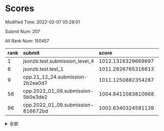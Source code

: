 # Scores

Modified Time: 2022-02-07 05:28:01

Submit Num: 207

All Rank Num: 150457

| rank |               submit               |       score        |       sigma        | pk_num |
| :--- | :--------------------------------- | :----------------- | :----------------- | :----- |
| 1    | jsonzb.test.submission_level_4     | 1012.1316329669697 | 0.7894395770296192 | 2907   |
| 6    | jsonzb.test.test_1                 | 1011.2826765316613 | 0.7906934180167378 | 2910   |
| 9    | cpp.21_12_24.submission-2b2ea0d7   | 1011.1250882354287 | 0.7567201714846338 | 2905   |
| 56   | cpp.2022_01_09.submission-5b0e3de2 | 1004.8411083810668 | 0.7265565484330949 | 2908   |
| 96   | cpp.2022_01_09.submission-816672bd | 1002.6340324581139 | 0.7145121227769395 | 2907   |


<details>
<summary>全部</summary>

| rank |                 submit                 |       score        |       sigma        | pk_num |
| :--- | :------------------------------------- | :----------------- | :----------------- | :----- |
| 1    | jsonzb.test.submission_level_4         | 1012.1316329669697 | 0.7894395770296192 | 2907   |
| 2    | gobigger.level_3.submission_level_3_4  | 1012.0009638995331 | 0.7720285980028636 | 2907   |
| 3    | gobigger.level_3.submission_level_3_37 | 1011.8582136548412 | 0.769528045310386  | 2912   |
| 4    | gobigger.level_3.submission_level_3_21 | 1011.8084872884532 | 0.7666379947888772 | 2906   |
| 5    | gobigger.level_3.submission_level_3_9  | 1011.3428526818911 | 0.8079367412340072 | 2910   |
| 6    | jsonzb.test.test_1                     | 1011.2826765316613 | 0.7906934180167378 | 2910   |
| 7    | gobigger.level_3.submission_level_3_33 | 1011.2280424100267 | 0.7737009747928468 | 2908   |
| 8    | gobigger.level_3.submission_level_3_6  | 1011.1727011956401 | 0.7852058688402263 | 2909   |
| 9    | cpp.21_12_24.submission-2b2ea0d7       | 1011.1250882354287 | 0.7567201714846338 | 2905   |
| 10   | gobigger.level_3.submission_level_3_39 | 1010.9750706790206 | 0.7548921843681403 | 2906   |
| 11   | gobigger.level_3.submission_level_3_23 | 1010.6349828335842 | 0.7774322532956417 | 2915   |
| 12   | gobigger.level_3.submission_level_3_48 | 1010.6313633821424 | 0.7543717855201374 | 2902   |
| 13   | gobigger.level_3.submission_level_3_13 | 1010.5836297058723 | 0.7568544176795284 | 2910   |
| 14   | gobigger.level_3.submission_level_3_22 | 1010.4892179021272 | 0.7721175593443874 | 2910   |
| 15   | gobigger.level_3.submission_level_3_2  | 1010.4629213039331 | 0.7391297832463227 | 2908   |
| 16   | gobigger.level_3.submission_level_3_29 | 1010.4360100136354 | 0.7714106967566059 | 2906   |
| 17   | gobigger.level_3.submission_level_3_5  | 1010.4196645097687 | 0.759308760620444  | 2906   |
| 18   | gobigger.level_3.submission_level_3_7  | 1010.4190391040557 | 0.7692154536949332 | 2909   |
| 19   | gobigger.level_3.submission_level_3_42 | 1010.407494469681  | 0.7875222655095224 | 2909   |
| 20   | gobigger.level_3.submission_level_3_8  | 1010.3932248503254 | 0.7660070219761675 | 2909   |
| 21   | gobigger.level_3.submission_level_3_30 | 1010.3444254509258 | 0.768130734119188  | 2905   |
| 22   | gobigger.level_3.submission_level_3_19 | 1010.2566808267184 | 0.7757219772591664 | 2909   |
| 23   | gobigger.level_3.submission_level_3_1  | 1010.1729774750081 | 0.736537034881137  | 2905   |
| 24   | gobigger.level_3.submission_level_3_49 | 1010.0765080659697 | 0.7596730841314638 | 2916   |
| 25   | gobigger.level_3.submission_level_3_45 | 1009.9973630948147 | 0.7535378479002298 | 2908   |
| 26   | gobigger.level_3.submission_level_3_17 | 1009.9760706845442 | 0.7608046617242927 | 2907   |
| 27   | gobigger.level_3.submission_level_3_36 | 1009.9547993215145 | 0.7744385065212405 | 2907   |
| 28   | gobigger.level_3.submission_level_3_18 | 1009.7916068446654 | 0.7641273441137764 | 2908   |
| 29   | gobigger.level_3.submission_level_3_25 | 1009.7724677792324 | 0.7685838325198435 | 2907   |
| 30   | gobigger.level_3.submission_level_3_32 | 1009.7306569677058 | 0.7701915785394656 | 2908   |
| 31   | gobigger.level_3.submission_level_3_3  | 1009.6279996344065 | 0.7719277150022762 | 2911   |
| 32   | gobigger.level_3.submission_level_3_14 | 1009.600950487606  | 0.7543976741752958 | 2903   |
| 33   | gobigger.level_3.submission_level_3_35 | 1009.5834126745068 | 0.7646510157881257 | 2911   |
| 34   | gobigger.level_3.submission_level_3_31 | 1009.5700196907587 | 0.7580218225436793 | 2911   |
| 35   | gobigger.level_3.submission_level_3_40 | 1009.5505173729535 | 0.7581085305354603 | 2907   |
| 36   | gobigger.level_3.submission_level_3_16 | 1009.3721440428635 | 0.7574394397298702 | 2912   |
| 37   | gobigger.level_3.submission_level_3_15 | 1009.2662256853654 | 0.7305083085727073 | 2899   |
| 38   | gobigger.level_3.submission_level_3_27 | 1009.1860838658793 | 0.7402672718394209 | 2909   |
| 39   | gobigger.level_3.submission_level_3_12 | 1009.1023489251329 | 0.7596669625618006 | 2901   |
| 40   | gobigger.level_3.submission_level_3_10 | 1009.0515074211685 | 0.752097000889324  | 2908   |
| 41   | gobigger.level_3.submission_level_3_44 | 1009.0361085056867 | 0.7621337081549933 | 2908   |
| 42   | gobigger.level_3.submission_level_3_46 | 1009.0157766610412 | 0.742988925846425  | 2910   |
| 43   | gobigger.level_3.submission_level_3_38 | 1008.9655524669193 | 0.7586103217105888 | 2906   |
| 44   | gobigger.level_3.submission_level_3_41 | 1008.9518137255905 | 0.7438905145807893 | 2909   |
| 45   | gobigger.level_3.submission_level_3_0  | 1008.9411973935364 | 0.7630005874748824 | 2904   |
| 46   | gobigger.level_3.submission_level_3_47 | 1008.9278342719693 | 0.7655295587451766 | 2907   |
| 47   | gobigger.level_3.submission_level_3_26 | 1008.877079162835  | 0.7302410132012452 | 2905   |
| 48   | gobigger.level_3.submission_level_3_28 | 1008.869472319539  | 0.750552569011255  | 2902   |
| 49   | gobigger.level_3.submission_level_3_43 | 1008.8521605956848 | 0.7466271875822776 | 2910   |
| 50   | gobigger.level_3.submission_level_3_11 | 1008.846565744783  | 0.7452858046417957 | 2909   |
| 51   | gobigger.level_3.submission_level_3_24 | 1008.8361299414769 | 0.7854201623472735 | 2906   |
| 52   | gobigger.level_3.submission_level_3_34 | 1008.4130360252268 | 0.7366577480986775 | 2908   |
| 53   | gobigger.level_3.submission_level_3_20 | 1008.1635425635665 | 0.7399000224272201 | 2903   |
| 54   | gobigger.level_1.submission_level_1_39 | 1005.2927147414463 | 0.7366170425850246 | 2905   |
| 55   | gobigger.level_1.submission_level_1_42 | 1004.9806319818215 | 0.7286913668180196 | 2904   |
| 56   | cpp.2022_01_09.submission-5b0e3de2     | 1004.8411083810668 | 0.7265565484330949 | 2908   |
| 57   | gobigger.level_1.submission_level_1_24 | 1004.8400834805093 | 0.7231896920747847 | 2911   |
| 58   | gobigger.level_1.submission_level_1_34 | 1004.6096489973692 | 0.7228197902874348 | 2902   |
| 59   | gobigger.level_1.submission_level_1_20 | 1004.496561807846  | 0.7267665249032733 | 2906   |
| 60   | gobigger.level_1.submission_level_1_8  | 1004.4314100670156 | 0.7054957931819441 | 2906   |
| 61   | gobigger.level_1.submission_level_1_14 | 1004.3129464917878 | 0.7264141507366155 | 2908   |
| 62   | gobigger.level_1.submission_level_1_23 | 1004.2905209225656 | 0.7026164855014918 | 2905   |
| 63   | gobigger.level_1.submission_level_1_46 | 1004.2740282483538 | 0.7181352177468339 | 2910   |
| 64   | gobigger.level_1.submission_level_1_27 | 1004.2330538953379 | 0.7089091844756368 | 2908   |
| 65   | gobigger.level_1.submission_level_1_10 | 1004.0270012406589 | 0.7239382854951306 | 2903   |
| 66   | gobigger.level_1.submission_level_1_47 | 1004.0019341430678 | 0.7183585166857612 | 2904   |
| 67   | gobigger.level_1.submission_level_1_15 | 1003.9637178103549 | 0.7121177599313724 | 2910   |
| 68   | gobigger.level_1.submission_level_1_48 | 1003.8919911117424 | 0.7143211115845541 | 2907   |
| 69   | gobigger.level_1.submission_level_1_19 | 1003.8675056517573 | 0.7232861207495864 | 2908   |
| 70   | gobigger.level_1.submission_level_1_12 | 1003.6616964570388 | 0.7229323480662013 | 2907   |
| 71   | gobigger.level_1.submission_level_1_21 | 1003.5889297112834 | 0.7157798383781327 | 2909   |
| 72   | gobigger.level_1.submission_level_1_13 | 1003.5450020253543 | 0.7156287511089298 | 2905   |
| 73   | gobigger.level_1.submission_level_1_41 | 1003.5248313330367 | 0.7071329458705972 | 2909   |
| 74   | gobigger.level_1.submission_level_1_29 | 1003.4975787042192 | 0.7094527526545017 | 2908   |
| 75   | gobigger.level_1.submission_level_1_49 | 1003.491474745966  | 0.7146211843788045 | 2911   |
| 76   | gobigger.level_1.submission_level_1_33 | 1003.4105970158014 | 0.7171968484615873 | 2905   |
| 77   | gobigger.level_1.submission_level_1_17 | 1003.3873488289698 | 0.7116467987867934 | 2911   |
| 78   | gobigger.level_1.submission_level_1_32 | 1003.3778615997828 | 0.7114973382449957 | 2910   |
| 79   | gobigger.level_1.submission_level_1_40 | 1003.349414564798  | 0.7002084517270808 | 2908   |
| 80   | gobigger.level_1.submission_level_1_37 | 1003.3236185293407 | 0.7060273100847322 | 2906   |
| 81   | gobigger.level_1.submission_level_1_18 | 1003.222572081356  | 0.7165112545885439 | 2909   |
| 82   | gobigger.level_1.submission_level_1_38 | 1003.183666217474  | 0.7061714386739183 | 2904   |
| 83   | gobigger.level_1.submission_level_1_3  | 1003.1618031139059 | 0.720767473508087  | 2909   |
| 84   | gobigger.level_1.submission_level_1_11 | 1003.1426608674894 | 0.7081784931834352 | 2903   |
| 85   | gobigger.level_1.submission_level_1_31 | 1003.1416445816441 | 0.7141346152013519 | 2910   |
| 86   | gobigger.level_1.submission_level_1_35 | 1003.0474737108505 | 0.7193419289137665 | 2908   |
| 87   | gobigger.level_1.submission_level_1_2  | 1003.0108771386473 | 0.7177495439555861 | 2904   |
| 88   | gobigger.level_1.submission_level_1_6  | 1002.9923983079343 | 0.7250411675401509 | 2909   |
| 89   | gobigger.level_1.submission_level_1_16 | 1002.9583761118556 | 0.7113855568433141 | 2916   |
| 90   | gobigger.level_1.submission_level_1_1  | 1002.940925578318  | 0.7177958157930906 | 2907   |
| 91   | gobigger.level_1.submission_level_1_44 | 1002.9289995613664 | 0.7190427996320211 | 2911   |
| 92   | gobigger.level_1.submission_level_1_30 | 1002.9227413757175 | 0.7033954282429223 | 2914   |
| 93   | gobigger.level_1.submission_level_1_26 | 1002.7854674522632 | 0.718637140126073  | 2907   |
| 94   | gobigger.level_1.submission_level_1_9  | 1002.6581275161896 | 0.7098893217571057 | 2905   |
| 95   | gobigger.level_1.submission_level_1_0  | 1002.6500714008802 | 0.7313225617041942 | 2910   |
| 96   | cpp.2022_01_09.submission-816672bd     | 1002.6340324581139 | 0.7145121227769395 | 2907   |
| 97   | gobigger.level_1.submission_level_1_22 | 1002.5059769241927 | 0.7185994920041551 | 2905   |
| 98   | gobigger.level_1.submission_level_1_43 | 1002.5017410396166 | 0.7083105257619162 | 2910   |
| 99   | gobigger.level_1.submission_level_1_45 | 1002.3900823742979 | 0.7086653177378095 | 2907   |
| 100  | gobigger.level_1.submission_level_1_28 | 1002.3894684137089 | 0.7066994755642276 | 2909   |
| 101  | gobigger.level_1.submission_level_1_7  | 1002.3150308473189 | 0.7110812279238958 | 2905   |
| 102  | gobigger.level_1.submission_level_1_25 | 1002.3043553445137 | 0.7198163442729542 | 2908   |
| 103  | gobigger.level_1.submission_level_1_36 | 1002.1588521287298 | 0.7097082727975579 | 2909   |
| 104  | gobigger.level_1.submission_level_1_4  | 1002.0158164080725 | 0.7134470006604431 | 2907   |
| 105  | gobigger.level_1.submission_level_1_5  | 1001.6780886221061 | 0.7141178950309863 | 2900   |
| 106  | gobigger.random.submission_random_25   | 997.4507581976386  | 0.6941056563667688 | 2907   |
| 107  | gobigger.random.submission_random_32   | 997.350872856454   | 0.7156545944411528 | 2909   |
| 108  | gobigger.random.submission_random_36   | 997.063786136652   | 0.7043190367250576 | 2908   |
| 109  | gobigger.random.submission_random_44   | 996.9644674070222  | 0.7051446391261785 | 2909   |
| 110  | gobigger.random.submission_random_38   | 996.9290123279371  | 0.7102776286261465 | 2908   |
| 111  | gobigger.random.submission_random_41   | 996.8671195727463  | 0.7084628335694607 | 2910   |
| 112  | gobigger.random.submission_random_1    | 996.8232417838469  | 0.699783128027851  | 2905   |
| 113  | gobigger.random.submission_random_30   | 996.6899962001668  | 0.7173932090475907 | 2913   |
| 114  | gobigger.random.submission_random_11   | 996.5092114812782  | 0.723043960720534  | 2908   |
| 115  | gobigger.random.submission_random_47   | 996.4855006308571  | 0.7042885830976139 | 2908   |
| 116  | gobigger.random.submission_random_23   | 996.4797453658299  | 0.7188196140314691 | 2909   |
| 117  | gobigger.random.submission_random_27   | 996.4577720867336  | 0.7072479628050246 | 2910   |
| 118  | gobigger.random.submission_random_8    | 996.4456909234765  | 0.7087774805222061 | 2906   |
| 119  | gobigger.random.submission_random_49   | 996.3957169789784  | 0.7119622352645985 | 2914   |
| 120  | gobigger.random.submission_random_24   | 996.3824844964479  | 0.7090070746387375 | 2904   |
| 121  | gobigger.random.submission_random_4    | 996.2722923321672  | 0.7114395964774747 | 2903   |
| 122  | gobigger.random.submission_random_16   | 996.1831563037479  | 0.7117933303141998 | 2908   |
| 123  | gobigger.random.submission_random_46   | 996.169178305663   | 0.7097981255903875 | 2905   |
| 124  | gobigger.random.submission_random_22   | 996.1655430401327  | 0.7113137824367123 | 2908   |
| 125  | gobigger.random.submission_random_6    | 996.1579959851285  | 0.703015357528516  | 2910   |
| 126  | gobigger.random.submission_random_40   | 996.1140125786053  | 0.7066111209412571 | 2903   |
| 127  | gobigger.random.submission_random_37   | 996.0765633414802  | 0.7144708273526504 | 2910   |
| 128  | gobigger.random.submission_random_33   | 996.0728369705938  | 0.7241454018835124 | 2909   |
| 129  | gobigger.random.submission_random_43   | 996.0625587801094  | 0.7104540675518297 | 2909   |
| 130  | gobigger.random.submission_random_13   | 996.0178652766377  | 0.7180311436299491 | 2906   |
| 131  | gobigger.random.submission_random_9    | 995.9802714295063  | 0.7293844520341571 | 2906   |
| 132  | gobigger.random.submission_random_17   | 995.9549058520963  | 0.7163127783321849 | 2905   |
| 133  | gobigger.random.submission_random_21   | 995.9303113141406  | 0.716111274834351  | 2904   |
| 134  | gobigger.random.submission_random_39   | 995.9083097083344  | 0.717558538095648  | 2904   |
| 135  | gobigger.random.submission_random_18   | 995.9011724712     | 0.7167352122344617 | 2911   |
| 136  | gobigger.random.submission_random_48   | 995.8920151598645  | 0.7153583148608792 | 2912   |
| 137  | gobigger.random.submission_random_31   | 995.7746799206722  | 0.7107280160665956 | 2913   |
| 138  | gobigger.random.submission_random_28   | 995.6935391374763  | 0.7094424500652569 | 2908   |
| 139  | gobigger.random.submission_random_42   | 995.6917511448695  | 0.7083799243855909 | 2907   |
| 140  | gobigger.random.submission_random_0    | 995.6649416370902  | 0.7036099609436475 | 2905   |
| 141  | gobigger.random.submission_random_20   | 995.6456978708102  | 0.7130026296737738 | 2906   |
| 142  | gobigger.random.submission_random_3    | 995.5782864562337  | 0.7182622942878779 | 2907   |
| 143  | gobigger.random.submission_random_14   | 995.566032996806   | 0.7152619326979451 | 2904   |
| 144  | gobigger.random.submission_random_10   | 995.4762888998314  | 0.7155468576564683 | 2909   |
| 145  | gobigger.random.submission_random_5    | 995.4332254497263  | 0.7133585887620816 | 2908   |
| 146  | gobigger.random.submission_random_45   | 995.411481733379   | 0.7181956457666566 | 2906   |
| 147  | gobigger.random.submission_random_35   | 995.4065991279198  | 0.7051956584178055 | 2904   |
| 148  | gobigger.random.submission_random_29   | 995.3823768809092  | 0.7083204922306628 | 2908   |
| 149  | gobigger.random.submission_random_15   | 995.33496119975    | 0.7155497903414468 | 2909   |
| 150  | gobigger.random.submission_random_19   | 995.1579970873929  | 0.7032084227794001 | 2906   |
| 151  | gobigger.random.submission_random_26   | 995.14040511483    | 0.7150300977104523 | 2904   |
| 152  | gobigger.random.submission_random_12   | 995.1013788468354  | 0.7348456471795092 | 2910   |
| 153  | gobigger.level_2.submission_level_2_21 | 995.0973497872428  | 0.71877420537282   | 2904   |
| 154  | gobigger.random.submission_random_34   | 994.990464157355   | 0.7133111808145391 | 2908   |
| 155  | gobigger.random.submission_random_2    | 994.8277317942478  | 0.7103838739976166 | 2908   |
| 156  | gobigger.random.submission_random_7    | 994.4944573367949  | 0.7208749115544448 | 2910   |
| 157  | gobigger.level_2.submission_level_2_1  | 993.7357917057765  | 0.7397117778572732 | 2908   |
| 158  | gobigger.level_2.submission_level_2_49 | 993.4630344526515  | 0.7292064631995735 | 2904   |
| 159  | gobigger.level_2.submission_level_2_25 | 993.3874473925017  | 0.7280194564925337 | 2905   |
| 160  | gobigger.level_2.submission_level_2_37 | 993.1271408252456  | 0.7433296812015872 | 2910   |
| 161  | gobigger.level_2.submission_level_2_41 | 993.1235769766234  | 0.7357834021828982 | 2901   |
| 162  | gobigger.level_2.submission_level_2_48 | 993.0473667648897  | 0.7364518847575076 | 2907   |
| 163  | gobigger.level_2.submission_level_2_18 | 992.9908384537888  | 0.7462730749896108 | 2904   |
| 164  | gobigger.level_2.submission_level_2_9  | 992.9422434931884  | 0.7231466315018347 | 2904   |
| 165  | gobigger.level_2.submission_level_2_42 | 992.9249504794803  | 0.7494747280045997 | 2906   |
| 166  | gobigger.level_2.submission_level_2_44 | 992.9047789634661  | 0.729733401368822  | 2904   |
| 167  | gobigger.level_2.submission_level_2_39 | 992.7640528952578  | 0.7418669904998255 | 2905   |
| 168  | gobigger.level_2.submission_level_2_47 | 992.7611350140461  | 0.7275767147278555 | 2905   |
| 169  | gobigger.level_2.submission_level_2_33 | 992.7482031261108  | 0.7528870491908322 | 2904   |
| 170  | gobigger.level_2.submission_level_2_43 | 992.7479414202049  | 0.7333518387475588 | 2911   |
| 171  | gobigger.level_2.submission_level_2_29 | 992.6488618480216  | 0.7379093473705958 | 2907   |
| 172  | gobigger.level_2.submission_level_2_4  | 992.6448991075308  | 0.7462948577085253 | 2910   |
| 173  | gobigger.level_2.submission_level_2_38 | 992.632168801347   | 0.7398261370323439 | 2911   |
| 174  | gobigger.level_2.submission_level_2_0  | 992.3376478620069  | 0.7452449944121365 | 2905   |
| 175  | gobigger.level_2.submission_level_2_6  | 992.2813157526257  | 0.7425371468860432 | 2910   |
| 176  | gobigger.level_2.submission_level_2_3  | 992.195924274318   | 0.7706247812767383 | 2909   |
| 177  | gobigger.level_2.submission_level_2_31 | 992.1916908123471  | 0.7413119403846713 | 2907   |
| 178  | gobigger.level_2.submission_level_2_14 | 992.0893122928507  | 0.7512418122493687 | 2909   |
| 179  | gobigger.level_2.submission_level_2_19 | 992.0567079961833  | 0.740221925567025  | 2911   |
| 180  | gobigger.level_2.submission_level_2_23 | 992.0461314770528  | 0.7456357224945358 | 2906   |
| 181  | gobigger.level_2.submission_level_2_24 | 992.0023034374857  | 0.7335874881690571 | 2902   |
| 182  | gobigger.level_2.submission_level_2_16 | 991.9684235621203  | 0.7527331676200478 | 2908   |
| 183  | gobigger.level_2.submission_level_2_11 | 991.8498005985365  | 0.7483798584947063 | 2900   |
| 184  | gobigger.level_2.submission_level_2_28 | 991.7880569018733  | 0.7409947012338779 | 2905   |
| 185  | gobigger.level_2.submission_level_2_40 | 991.7037241901138  | 0.7404341889014017 | 2910   |
| 186  | gobigger.level_2.submission_level_2_10 | 991.6797462935609  | 0.74996112155496   | 2904   |
| 187  | gobigger.level_2.submission_level_2_34 | 991.4942218640844  | 0.7485280718257277 | 2909   |
| 188  | gobigger.level_2.submission_level_2_12 | 991.4927401422053  | 0.7654895353369207 | 2912   |
| 189  | gobigger.level_2.submission_level_2_36 | 991.4112364369561  | 0.7516844526813944 | 2898   |
| 190  | gobigger.level_2.submission_level_2_15 | 991.4026604675523  | 0.7404811110683619 | 2907   |
| 191  | gobigger.level_2.submission_level_2_5  | 991.383551826616   | 0.753452102823019  | 2905   |
| 192  | gobigger.level_2.submission_level_2_17 | 991.3755893169325  | 0.7631599923968108 | 2907   |
| 193  | gobigger.level_2.submission_level_2_7  | 991.3634421169863  | 0.7589008537672274 | 2908   |
| 194  | gobigger.level_2.submission_level_2_35 | 991.2308697703897  | 0.7500772228906681 | 2909   |
| 195  | gobigger.level_2.submission_level_2_13 | 991.1849908503448  | 0.7466646606240915 | 2907   |
| 196  | gobigger.level_2.submission_level_2_30 | 991.1280770878843  | 0.7713200550305934 | 2904   |
| 197  | gobigger.level_2.submission_level_2_32 | 991.1146679548282  | 0.758105404904138  | 2908   |
| 198  | gobigger.level_2.submission_level_2_45 | 991.0006089838058  | 0.75424655784433   | 2911   |
| 199  | gobigger.level_2.submission_level_2_22 | 990.847691023873   | 0.7651871992116168 | 2914   |
| 200  | gobigger.level_2.submission_level_2_2  | 990.6570374671722  | 0.7578208589095382 | 2909   |
| 201  | gobigger.level_2.submission_level_2_26 | 990.6346151145623  | 0.7779754412918138 | 2907   |
| 202  | gobigger.level_2.submission_level_2_27 | 990.3538979125665  | 0.7466402422588296 | 2907   |
| 203  | gobigger.level_2.submission_level_2_8  | 990.1720264944455  | 0.7658413508013592 | 2909   |
| 204  | gobigger.level_2.submission_level_2_46 | 990.1609317430247  | 0.7726231998406877 | 2900   |
| 205  | gobigger.level_2.submission_level_2_20 | 990.1247331339721  | 0.7706891567430015 | 2913   |
| 206  | gobigger.none.submission_none_0        | 977.4226128912907  | 1.4515543803860866 | 2914   |
| 207  | gobigger.none.submission_none_1        | 974.2337206261167  | 1.6939752403323463 | 2906   |

</details>